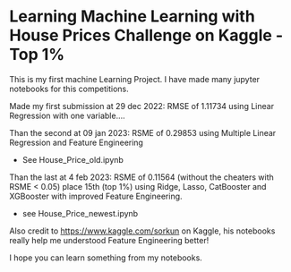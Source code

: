# Learning Machine Learning with House Prices Challenge on Kaggle - Top 1%

This is my first machine Learning Project. 
I have made many jupyter notebooks for this competitions.

Made my first submission at 29 dec 2022: RMSE of 1.11734 using Linear Regression with one variable....

Than the second at 09 jan 2023: RSME of 0.29853 using Multiple Linear Regression and Feature Engineering
- See House_Price_old.ipynb

Than the last at 4 feb 2023: RSME of 0.11564 (without the cheaters with RSME < 0.05) place 15th (top 1%) using Ridge, Lasso, CatBooster and XGBooster with improved Feature Engineering. 
- see House_Price_newest.ipynb

Also credit to https://www.kaggle.com/sorkun on Kaggle, his notebooks really help me understood Feature Engineering better!

I hope you can learn something from my notebooks.
